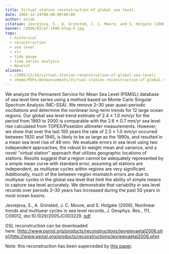 ```yaml
---
title: Virtual station reconstruction of global sea level.
date: 2005-12-24T00:00:00+00:00
author: aslak
citation: Jevrejeva, S., A. Grinsted, J. C. Moore, and S. Holgate (2006), Nonlinear trends and multiyear cycles in sea level records, J. Geophys. Res., 111, C09012, doi:10.1029/2005JC003229.
banner: /2016/02/af-1990-blog-4.jpg
tags:
  - historical
  - reconstruction
  - sea level
  - slr
  - tide gauge
  - time series analysis
  - Wavelet
aliases:
  - /2005/12/24/virtual-station-reconstruction-of-global-sea-level/
  - /Home/PDFs/Announcements/Virtual-station-reconstruction-of-global-sea-level-
---
```

We analyze the Permanent Service for Mean Sea Level (PSMSL) database of sea level time series using a method based on Monte Carlo Singular Spectrum Analysis (MC-SSA). We remove 2–30 year quasi-periodic oscillations and determine the nonlinear long-term trends for 12 large ocean regions. <!--more--> Our global sea level trend estimate of 2.4 ± 1.0 mm/yr for the period from 1993 to 2000 is comparable with the 2.6 ± 0.7 mm/yr sea level rise calculated from TOPEX/Poseidon altimeter measurements. However, we show that over the last 100 years the rate of 2.5 ± 1.0 mm/yr occurred between 1920 and 1945, is likely to be as large as the 1990s, and resulted in a mean sea level rise of 48 mm. We evaluate errors in sea level using two independent approaches, the robust bi-weight mean and variance, and a novel ‘‘virtual station’’ approach that utilizes geographic locations of stations. Results suggest that a region cannot be adequately represented by a simple mean curve with standard error, assuming all stations are independent, as multiyear cycles within regions are very significant. Additionally, much of the between-region mismatch errors are due to multiyear cycles in the global sea level that limit the ability of simple means to capture sea level accurately. We demonstrate that variability in sea level records over periods 2–30 years has increased during the past 50 years in most ocean basins.

Jevrejeva, S., A. Grinsted, J. C. Moore, and S. Holgate (2006), Nonlinear trends and multiyear cycles in sea level records, J. Geophys. Res., 111, C09012, doi:10.1029/2005JC003229. [pdf](/pdf/Jevrejeva-JGR06-sea-level-trends-virtual-station.pdf)

GSL reconstruction can be downloaded here: [http://www.psmsl.org/products/reconstructions/jevrejevaetal2006.php](http://www.psmsl.org/products/reconstructions/jevrejevaetal2006.php)

Note: this reconstruction has been superceded by [this paper](/Home/PDFs/Announcements/Recent-global-sea-level-acceleration-started-over-200-years-ago-).
